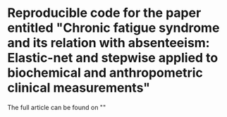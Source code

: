 # Reproducible code for the paper entitled "Chronic fatigue syndrome and its relation with absenteeism: Elastic-net and stepwise applied to biochemical and anthropometric clinical measurements"

The full article can be found on ""
